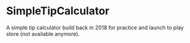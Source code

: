 # SimpleTipCalculator
A simple tip calculator build back in 2018 for practice and launch to play store (not available anymore).
